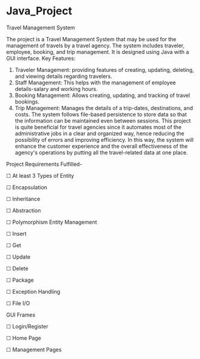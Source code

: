 # Java_Project

Travel Management System

The project is a Travel Management System that may be used for the management of travels by a travel agency. The system includes traveler, employee, booking, and trip management. It is designed using Java with a GUI interface.
Key Features:
1. Traveler Management: providing features of creating, updating, deleting, and viewing details regarding travelers.
2. Staff Management: This helps with the management of employee details-salary and working hours. 
3. Booking Management: Allows creating, updating, and tracking of travel bookings. 
4. Trip Management: Manages the details of a trip-dates, destinations, and costs.
The system follows file-based persistence to store data so that the information can be maintained even between sessions. This project is quite beneficial for travel agencies since it automates most of the administrative jobs in a clear and organized way, hence reducing the possibility of errors and improving efficiency. In this way, the system will enhance the customer experience and the overall effectiveness of the agency's operations by putting all the travel-related data at one place.

Project Requirements Fulfilled-

☐ At least 3 Types of Entity

☐ Encapsulation

☐ Inheritance

☐ Abstraction

☐ Polymorphism	Entity Management

☐ Insert

☐ Get

☐ Update

☐ Delete	

☐ Package

☐ Exception Handling

☐ File I/O	

GUI Frames

☐ Login/Register

☐ Home Page

☐ Management Pages

